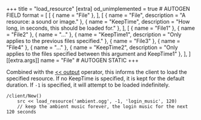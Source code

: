 +++
title = "load_resource"
[extra]
od_unimplemented = true # AUTOGEN FIELD
format = [
  [
    { name = "File" },
  ],
  [
    { name = "File", description = "A resource: a sound or image." },
    { name = "KeepTime", description = "How long, in seconds, this should be loaded for." },
  ],
  [
    { name = "File1" },
    { name = "File2" },
    { name = "..." },
    { name = "KeepTime1", description = "Only applies to the previous files specified." },
    { name = "File3" },
    { name = "File4" },
    { name = "..." },
    { name = "KeepTime2", description = "Only applies to the files specified between this argument and KeepTime1" },
  ],
]
[[extra.args]]
name = "File" # AUTOGEN STATIC
+++

Combined with the [<< output](@/language/operators/lessless/output.md) operator, this informs the client to load the specified resource. If no KeepTime is specified, it is kept for the default duration. If `-1` is specified, it will attempt to be loaded indefinitely.

```dm
/client/New()
    src << load_resource('ambient.ogg', -1, 'login_music', 120)
    // keep the ambient music forever, the login music for the next 120 seconds
```
